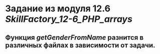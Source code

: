 # Задание из модуля 12.6 *SkillFactory_12-6_PHP_arrays*

## Функция *getGenderFromName* разнится в различных файлах в зависимости от задачи.
